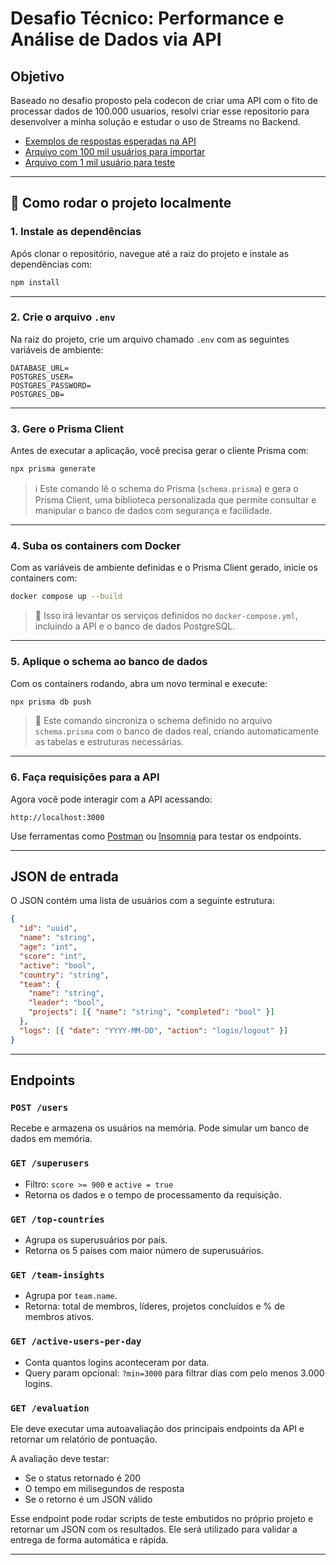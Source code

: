 # Desafio Técnico: Performance e Análise de Dados via API

## Objetivo

Baseado no desafio proposto pela codecon de criar uma API com o fito de processar dados de 100.000 usuarios, resolvi criar esse repositorio para desenvolver a minha solução e estudar o uso de Streams no Backend. 

- [Exemplos de respostas esperadas na API](https://github.com/codecon-dev/desafio-1-1s-vs-3j/blob/main/exemplos-endpoints.json)
- [Arquivo com 100 mil usuários para importar](https://drive.google.com/file/d/1zOweCB2jidgHwirp_8oBnFyDgJKkWdDA/view?usp=sharing)
- [Arquivo com 1 mil usuário para teste](https://drive.google.com/file/d/1BX03cWxkvB_MbZN8_vtTJBDGiCufyO92/view?usp=sharing)

---

## 🚀 Como rodar o projeto localmente

### 1. Instale as dependências

Após clonar o repositório, navegue até a raiz do projeto e instale as dependências com:

```bash
npm install
```

---

### 2. Crie o arquivo `.env`

Na raiz do projeto, crie um arquivo chamado `.env` com as seguintes variáveis de ambiente:

```env
DATABASE_URL=
POSTGRES_USER=
POSTGRES_PASSWORD=
POSTGRES_DB=
```

---

### 3. Gere o Prisma Client

Antes de executar a aplicação, você precisa gerar o cliente Prisma com:

```bash
npx prisma generate
```

> ℹ️ Este comando lê o schema do Prisma (`schema.prisma`) e gera o Prisma Client, uma biblioteca personalizada que permite consultar e manipular o banco de dados com segurança e facilidade.

---

### 4. Suba os containers com Docker

Com as variáveis de ambiente definidas e o Prisma Client gerado, inicie os containers com:

```bash
docker compose up --build
```

> 🐳 Isso irá levantar os serviços definidos no `docker-compose.yml`, incluindo a API e o banco de dados PostgreSQL.

---

### 5. Aplique o schema ao banco de dados

Com os containers rodando, abra um novo terminal e execute:

```bash
npx prisma db push
```

> 🔄 Este comando sincroniza o schema definido no arquivo `schema.prisma` com o banco de dados real, criando automaticamente as tabelas e estruturas necessárias.

---

### 6. Faça requisições para a API

Agora você pode interagir com a API acessando:

```
http://localhost:3000
```

Use ferramentas como [Postman](https://www.postman.com/) ou [Insomnia](https://insomnia.rest/) para testar os endpoints.

---

## JSON de entrada

O JSON contém uma lista de usuários com a seguinte estrutura:

```json
{
  "id": "uuid",
  "name": "string",
  "age": "int",
  "score": "int",
  "active": "bool",
  "country": "string",
  "team": {
    "name": "string",
    "leader": "bool",
    "projects": [{ "name": "string", "completed": "bool" }]
  },
  "logs": [{ "date": "YYYY-MM-DD", "action": "login/logout" }]
}
```

---

## Endpoints

### `POST /users`

Recebe e armazena os usuários na memória. Pode simular um banco de dados em memória.

### `GET /superusers`

- Filtro: `score >= 900` e `active = true`
- Retorna os dados e o tempo de processamento da requisição.

### `GET /top-countries`

- Agrupa os superusuários por país.
- Retorna os 5 países com maior número de superusuários.

### `GET /team-insights`

- Agrupa por `team.name`.
- Retorna: total de membros, líderes, projetos concluídos e % de membros ativos.

### `GET /active-users-per-day`

- Conta quantos logins aconteceram por data.
- Query param opcional: `?min=3000` para filtrar dias com pelo menos 3.000 logins.

### `GET /evaluation`

Ele deve executar uma autoavaliação dos principais endpoints da API e retornar um relatório de pontuação.

A avaliação deve testar:

- Se o status retornado é 200
- O tempo em milisegundos de resposta
- Se o retorno é um JSON válido

Esse endpoint pode rodar scripts de teste embutidos no próprio projeto e retornar um JSON com os resultados. Ele será utilizado para validar a entrega de forma automática e rápida.

---
